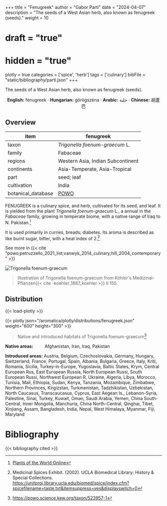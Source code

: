 +++
title = "Fenugreek"
author = "Gabor Parti"
date = "2024-04-07"
description = "The seeds of a West Asian herb, also known as fenugreek (seeds)."
weight = 10
# draft = "true"
# hidden = "true"
plotly = true
categories = ['spice', 'herb']
tags = ['culinary']
bibFile = "static/bibliography/parti.json"
+++

The seeds of a West Asian herb, also known as fenugreek (seeds).

 [<i class="fab fa-wikipedia-w"></i>](https://en.wikipedia.org/wiki/Fenugreek)<center>

**English:** fenugreek · **Hungarian:** görögszéna · **Arabic:** <span class="arabic-text" dir="rtl">حلبة</span> · **Chinese:** <span class="traditional-chinese-text">胡蘆巴</span>

</center>

## Overview

|       item       |                     fenugreek                     |
|------------------|---------------------------------------------------|
|       taxon      |           *Trigonella foenum-graecum* L.          |
|      family      |                      Fabaceae                     |
|      regions     |         Western Asia, Indian Subcontinent         |
|    continents    |           Asia-Temperate, Asia-Tropical           |
|       part       |                     seed; leaf                    |
|    cultivation   |                       India                       |
|botanical_database|[POWO](https://powo.science.kew.org/taxon/523957-1)|

FENUGREEK is a culinary spice, and herb, cultivated for its seed, and leaf. It is yielded from the plant *Trigonella foenum-graecum* L., a annual in the *Fabaceae* family, growing in temperate biome, with a native range of Iraq to N. Pakistan.[^powo_fenugreek]

[^powo_fenugreek]: [Plants of the World Online](https://powo.science.kew.org)

It is used primarily in curries, breads; diabetes. Its aroma is described as like burnt sugar, bitter, with a heat index of 2.[^ucla_2002_medicinal]

[^ucla_2002_medicinal]: Medicinal Spices Exhibit. (2002). UCLA Biomedical Library: History & Special Collections. https://unitproj.library.ucla.edu/biomed/spice/index.cfm?spicefilename=taste.txt&itemsuppress=yes&displayswitch=0

See more in  {{< cite "powo;petruzzello_2021_list;vanwyk_2014_culinary;hill_2004_contemporary" >}}

![Trigonella foenum-graecum](/images/illustrations/fenugreek.png?width=40rem "Illustration of Trigonella foenum-graecum from Köhler's Medizinal-Pflanzen")

>Illustration of Trigonella foenum-graecum from Köhler's Medizinal-Pflanzen{{< cite -koehler_1887_koehler >}} II 155.

## Distribution

{{< load-plotly >}}

{{< plotly json="/aromatica/plotly/distributions/fenugreek.json" weight="600" height="300" >}}

>Native and introduced habitats of Trigonella foenum-graecum[^powo]

[^powo]: https://powo.science.kew.org/taxon/523957-1

<p style="text-align:left;">

**Native areas:** &ensp; &ensp; &ensp; Afghanistan, Iran, Iraq, Pakistan

**Introduced areas:** Austria, Belgium, Czechoslovakia, Germany, Hungary, Switzerland, France, Portugal, Spain, Albania, Bulgaria, Greece, Italy, Kriti, Romania, Sicilia, Turkey-in-Europe, Yugoslavia, Baltic States, Krym, Central European Rus, East European Russia, North European Russi, South European Russi, Northwest European R, Ukraine, Algeria, Libya, Morocco, Tunisia, Mali, Ethiopia, Sudan, Kenya, Tanzania, Mozambique, Zimbabwe, Northern Provinces, Kirgizstan, Turkmenistan, Tadzhikistan, Uzbekistan, North Caucasus, Transcaucasus, Cyprus, East Aegean Is., Lebanon-Syria, Palestine, Sinai, Turkey, Kuwait, Oman, Saudi Arabia, Yemen, China South-Central, Inner Mongolia, Manchuria, China North-Central, Qinghai, Tibet, Xinjiang, Assam, Bangladesh, India, Nepal, West Himalaya, Myanmar, Fiji, Maryland

</p>



# Bibliography

{{< bibliography cited >}}

